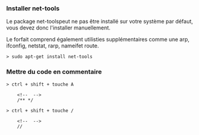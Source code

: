 

### Installer net-tools

Le package net-toolspeut ne pas être installé sur votre système par défaut, vous devez donc l'installer manuellement.

Le forfait comprend également utilisties supplémentaires comme une arp, ifconfig, netstat, rarp, nameifet route.

    > sudo apt-get install net-tools

### Mettre du code en commentaire

    > ctrl + shift + touche A

        <!--  -->
        /** */

    > ctrl + shift + touche /

        <!--  -->
        //